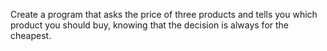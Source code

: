 Create a program that asks the price of three products and tells you which product you should buy, knowing that the decision is always for the cheapest.